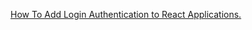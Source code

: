 [How To Add Login Authentication to React Applications.](https://www.digitalocean.com/community/tutorials/how-to-add-login-authentication-to-react-applications)
